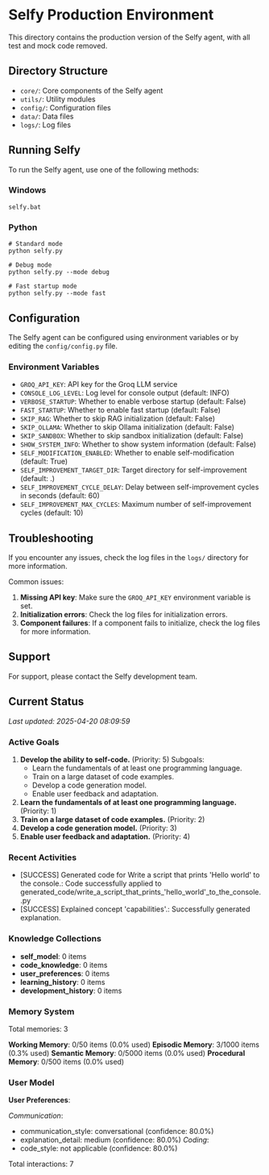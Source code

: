 # Selfy Production Environment

This directory contains the production version of the Selfy agent, with all test and mock code removed.

## Directory Structure

- `core/`: Core components of the Selfy agent
- `utils/`: Utility modules
- `config/`: Configuration files
- `data/`: Data files
- `logs/`: Log files

## Running Selfy

To run the Selfy agent, use one of the following methods:

### Windows

```
selfy.bat
```

### Python

```
# Standard mode
python selfy.py

# Debug mode
python selfy.py --mode debug

# Fast startup mode
python selfy.py --mode fast
```

## Configuration

The Selfy agent can be configured using environment variables or by editing the `config/config.py` file.

### Environment Variables

- `GROQ_API_KEY`: API key for the Groq LLM service
- `CONSOLE_LOG_LEVEL`: Log level for console output (default: INFO)
- `VERBOSE_STARTUP`: Whether to enable verbose startup (default: False)
- `FAST_STARTUP`: Whether to enable fast startup (default: False)
- `SKIP_RAG`: Whether to skip RAG initialization (default: False)
- `SKIP_OLLAMA`: Whether to skip Ollama initialization (default: False)
- `SKIP_SANDBOX`: Whether to skip sandbox initialization (default: False)
- `SHOW_SYSTEM_INFO`: Whether to show system information (default: False)
- `SELF_MODIFICATION_ENABLED`: Whether to enable self-modification (default: True)
- `SELF_IMPROVEMENT_TARGET_DIR`: Target directory for self-improvement (default: .)
- `SELF_IMPROVEMENT_CYCLE_DELAY`: Delay between self-improvement cycles in seconds (default: 60)
- `SELF_IMPROVEMENT_MAX_CYCLES`: Maximum number of self-improvement cycles (default: 10)

## Troubleshooting

If you encounter any issues, check the log files in the `logs/` directory for more information.

Common issues:

1. **Missing API key**: Make sure the `GROQ_API_KEY` environment variable is set.
2. **Initialization errors**: Check the log files for initialization errors.
3. **Component failures**: If a component fails to initialize, check the log files for more information.

## Support

For support, please contact the Selfy development team.

## Current Status

*Last updated: 2025-04-20 08:09:59*

### Active Goals

1. **Develop the ability to self-code.** (Priority: 5)
   Subgoals:
   - Learn the fundamentals of at least one programming language.
   - Train on a large dataset of code examples.
   - Develop a code generation model.
   - Enable user feedback and adaptation.
2. **Learn the fundamentals of at least one programming language.** (Priority: 1)
3. **Train on a large dataset of code examples.** (Priority: 2)
4. **Develop a code generation model.** (Priority: 3)
5. **Enable user feedback and adaptation.** (Priority: 4)

### Recent Activities

- [SUCCESS] Generated code for Write a script that prints 'Hello world' to the console.: Code successfully applied to generated_code/write_a_script_that_prints_'hello_world'_to_the_console..py
- [SUCCESS] Explained concept 'capabilities'.: Successfully generated explanation.

### Knowledge Collections

- **self_model**: 0 items
- **code_knowledge**: 0 items
- **user_preferences**: 0 items
- **learning_history**: 0 items
- **development_history**: 0 items

### Memory System

Total memories: 3

**Working Memory**: 0/50 items (0.0% used)
**Episodic Memory**: 3/1000 items (0.3% used)
**Semantic Memory**: 0/5000 items (0.0% used)
**Procedural Memory**: 0/500 items (0.0% used)

### User Model

**User Preferences**:

*Communication*:
- communication_style: conversational (confidence: 80.0%)
- explanation_detail: medium (confidence: 80.0%)
*Coding*:
- code_style: not applicable (confidence: 80.0%)

Total interactions: 7

